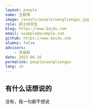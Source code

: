 ```yaml
---
layout: people
name: 王靓璞
image: /assets/people/wangliangpu.jpg
role: 硕士研究生
blog: https://www.baidu.com
email: example@example.com
github: https://www.baidu.com
alumni: false
advisors:
    - 张福新
date: 2023-06-26
permalink: people/wangliangpu
lang: zh
---
```


## 有什么话想说的

没有，我一句都不想说
